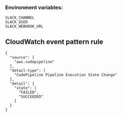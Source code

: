 ### Environment variables:

`SLACK_CHANNEL` <br>
`SLACK_USER` <br>
`SLACK_WEBHOOK_URL` <br>


## CloudWatch event pattern rule

```
{
  "source": [
    "aws.codepipeline"
  ],
  "detail-type": [
    "CodePipeline Pipeline Execution State Change"
  ],
  "detail": {
    "state": [
      "FAILED",
      "SUCCEEDED"
    ]
  }
}
```
